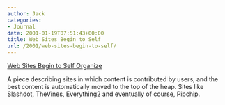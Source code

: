 ```yaml
---
author: Jack
categories:
- Journal
date: 2001-01-19T07:51:43+00:00
title: Web Sites Begin to Self
url: /2001/web-sites-begin-to-self/
---
```


[Web Sites Begin to Self Organize][1]

A piece describing sites in which content is contributed by users, and the best content is automatically moved to the top of the heap. Sites like Slashdot, TheVines, Everything2 and eventually of course, Pipchip.

 [1]: http://www.nytimes.com/2001/01/18/technology/18SELF.html?pagewanted=1